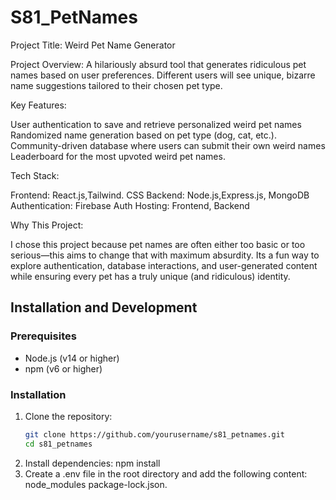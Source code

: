 # S81_PetNames

Project Title: Weird Pet Name Generator

Project Overview: A hilariously absurd tool that generates ridiculous pet names based on user preferences.
 Different users will see unique, bizarre name suggestions tailored to their chosen pet type.

Key Features:

User authentication to save and retrieve personalized weird pet names Randomized name generation based on pet type (dog, cat, etc.).
 Community-driven database where users can submit their own weird names Leaderboard for the most upvoted weird pet names.

Tech Stack:

Frontend: React.js,Tailwind.
CSS Backend: Node.js,Express.js, MongoDB
Authentication: Firebase Auth 
Hosting: Frontend, Backend

Why This Project:

 I chose this project because pet names are often either too basic or too serious—this aims to change that with maximum absurdity.
Its a fun way to explore authentication, database interactions, and user-generated content while ensuring every pet has a truly unique (and ridiculous) identity.

## Installation and Development

### Prerequisites

- Node.js (v14 or higher)
- npm (v6 or higher)

### Installation

1. Clone the repository:
   ```sh
   git clone https://github.com/yourusername/s81_petnames.git
   cd s81_petnames
2. Install dependencies:
   npm install
3. Create a .env file in the root directory and add the following content:
   node_modules
   package-lock.json.